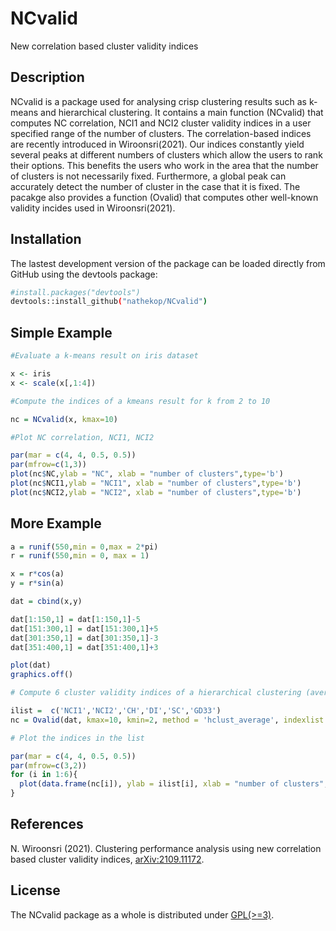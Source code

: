 # NCvalid
New correlation based cluster validity indices

## Description

NCvalid is a package used for analysing crisp clustering results such as k-means and hierarchical clustering. 
It contains a main function (NCvalid) that computes NC correlation, NCI1 and NCI2 cluster validity indices in a user specified range of the number of clusters.
The correlation-based indices are recently introduced in Wiroonsri(2021).  Our indices constantly yield several peaks at different numbers of clusters 
which allow the users to rank their options. This benefits the users who work in the area that the number of clusters is not necessarily fixed. 
Furthermore, a global peak can accurately detect the number of cluster in the case that it is fixed. 
The pacakge also provides a function (Ovalid) that computes other well-known validity incides used in Wiroonsri(2021).

## Installation

The lastest development version of the package can be loaded directly from GitHub using the devtools package:

```bash
#install.packages("devtools")
devtools::install_github("nathekop/NCvalid")
```

## Simple Example

```r
#Evaluate a k-means result on iris dataset

x <- iris
x <- scale(x[,1:4])

#Compute the indices of a kmeans result for k from 2 to 10

nc = NCvalid(x, kmax=10)

#Plot NC correlation, NCI1, NCI2

par(mar = c(4, 4, 0.5, 0.5))
par(mfrow=c(1,3))
plot(nc$NC,ylab = "NC", xlab = "number of clusters",type='b')
plot(nc$NCI1,ylab = "NCI1", xlab = "number of clusters",type='b')
plot(nc$NCI2,ylab = "NCI2", xlab = "number of clusters",type='b')
```
## More Example

```r
a = runif(550,min = 0,max = 2*pi)
r = runif(550,min = 0, max = 1)

x = r*cos(a)
y = r*sin(a)

dat = cbind(x,y)

dat[1:150,1] = dat[1:150,1]-5
dat[151:300,1] = dat[151:300,1]+5
dat[301:350,1] = dat[301:350,1]-3
dat[351:400,1] = dat[351:400,1]+3

plot(dat)
graphics.off()

# Compute 6 cluster validity indices of a hierarchical clustering (average) result for k from 2 to 10

ilist =  c('NCI1','NCI2','CH','DI','SC','GD33')
nc = Ovalid(dat, kmax=10, kmin=2, method = 'hclust_average', indexlist = ilist)

# Plot the indices in the list

par(mar = c(4, 4, 0.5, 0.5))
par(mfrow=c(3,2))
for (i in 1:6){
  plot(data.frame(nc[i]), ylab = ilist[i], xlab = "number of clusters",type='b')
}
```

## References

N. Wiroonsri (2021). Clustering performance analysis using new correlation based cluster validity indices, [arXiv:2109.11172](https://arxiv.org/abs/2109.11172).

## License

The NCvalid package as a whole is distributed under [GPL(>=3)](https://www.gnu.org/licenses/gpl-3.0.en.html).
